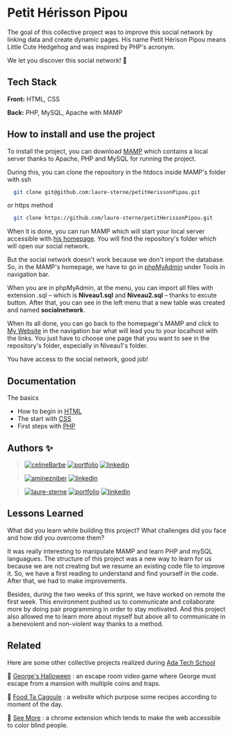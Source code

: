 # Petit Hérisson Pipou

The goal of this collective project was to improve this social network by linking data and create dynamic pages. His name Petit Hérison Pipou means Little Cute Hedgehog and was inspired by PHP's acronym.

We let you discover this social network! 🦔

## Tech Stack

**Front:** HTML, CSS

**Back:** PHP, MySQL, Apache with MAMP

## How to install and use the project

To install the project, you can download [MAMP](https://www.mamp.info/en/downloads/) which contains a local server thanks to Apache, PHP and MySQL for running the project.

During this, you can clone the repository in the htdocs inside MAMP's folder with ssh

```bash
  git clone git@github.com:laure-sterne/petitHerissonPipou.git
```
or https method

```bash
  git clone https://github.com/laure-sterne/petitHerissonPipou.git
```

When it is done, you can run MAMP which will start your local server accessible with [his homepage](http://localhost/MAMP/). You will find the repository's folder which will open our social network.

But the social network doesn't work because we don't import the database. So, in the MAMP's homepage, we have to go in [phpMyAdmin](http://localhost/phpMyAdmin/?lang=en) under Tools in navigation bar. 

When you are in phpMyAdmin, at the menu, you can import all files with extension .sql – which is **Niveau1.sql** and **Niveau2.sql** – thanks to excute button. After that, you can see in the left menu that a new table was created and named **socialnetwork**.

When its all done, you can go back to the homepage's MAMP and click to [My Website](http://localhost/) in the navigation bar what will lead you to your localhost with the links. You just have to choose one page that you want to see in the repository's folder, especially in Niveau1's folder. 

You have access to the social network, good job!
    
## Documentation

The basics
- How to begin in [HTML](https://developer.mozilla.org/en-US/docs/Learn/Getting_started_with_the_web/HTML_basics)
- The start with [CSS](https://developer.mozilla.org/en-US/docs/Learn/Getting_started_with_the_web/CSS_basics)
- First steps with [PHP](https://www.php.net/manual/en/intro-whatis.php)

## Authors ✨

> [![celineBarbe](https://img.shields.io/badge/céline_barbe-000?style=for-the-badge&logo=github&logoColor=white)](https://github.com/CelineBarbe)
> [![portfolio](https://img.shields.io/badge/portfolio-26C200?style=for-the-badge&logo=ko-fi&logoColor=white)](https://loutrinette.notion.site/loutrinette/Celine-Barbe-Portfolio-a996743a47114b69810e124dff5f29b0)
> [![linkedin](https://img.shields.io/badge/linkedin-0A66C2?style=for-the-badge&logo=linkedin&logoColor=white)](https://www.linkedin.com/in/celinebarbe/)

> [![aminezniber](https://img.shields.io/badge/amine_zniber-000?style=for-the-badge&logo=github&logoColor=white)](https://github.com/zniberfr)
> [![linkedin](https://img.shields.io/badge/linkedin-0A66C2?style=for-the-badge&logo=linkedin&logoColor=white)](https://www.linkedin.com/in/amine-zniber-896908231/)

> [![laure-sterne](https://img.shields.io/badge/laure_sterne-000?style=for-the-badge&logo=github&logoColor=white)](https://github.com/laure-sterne)
> [![portfolio](https://img.shields.io/badge/portfolio-26C200?style=for-the-badge&logo=ko-fi&logoColor=white)]()
> [![linkedin](https://img.shields.io/badge/linkedin-0A66C2?style=for-the-badge&logo=linkedin&logoColor=white)](https://www.linkedin.com/in/laure-sterne-3729a5144/)

## Lessons Learned

What did you learn while building this project? What challenges did you face and how did you overcome them?

It was really interesting to manipulate MAMP and learn PHP and mySQL languagues. The structure of this project was a new way to learn for us because we are not creating but we resume an existing code file to improve it. So, we have a first reading to understand and find yourself in the code. After that, we had to make improvements.

Besides, during the two weeks of this sprint, we have worked on remote the first week. This environment pushed us to communicate and collaborate more by doing pair programming in order to stay motivated. And this project also allowed me to learn more about myself but above all to communicate in a benevolent and non-violent way thanks to a method.

## Related

Here are some other collective projects realized during [Ada Tech School](https://adatechschool.fr/)

  👾 [George's Halloween](https://github.com/laure-sterne/georgesHalloween) : an escape room video game where George must escape from a mansion with multiple coins and traps.
  
  🍲 [Food Ta Cagoule](https://github.com/laure-sterne/foodTaCagoule) : a website which purpose some recipes according to moment of the day.
  
  🌈 [See More](https://github.com/laure-sterne/seeMore) : a chrome extension which tends to make the web accessible to color blind people.
